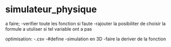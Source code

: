 # simulateur_physique
a faire;
-verifier toute les fonction si faute
-rajouter la posibiliter de choisir la formule a utuliser si tel variable ont a pas 

optimisation:
-.csv
-#define
-simulation en 3D
-faire la deriver de la fonction 

